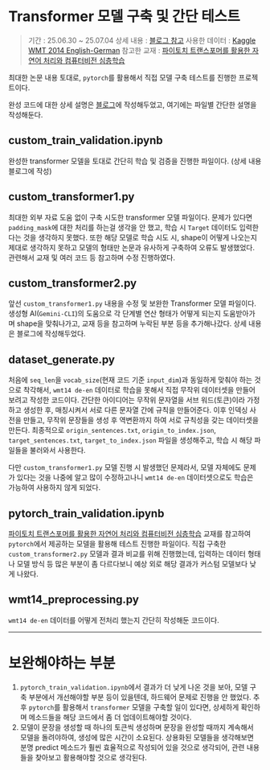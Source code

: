 # Transformer 모델 구축 및 간단 테스트

> 기간 : 25.06.30 ~ 25.07.04
> 상세 내용 : [블로그 참고](https://velog.io/@kangspa/Transformer-모델-직접-구축-및-테스트)
> 사용한 데이터 : [Kaggle WMT 2014 English-German](https://www.kaggle.com/datasets/mohamedlotfy50/wmt-2014-english-german)
> 참고한 교재 : [파이토치 트랜스포머를 활용한 자연어 처리와 컴퓨터비전 심층학습](https://github.com/wikibook/pytorchtrf)

최대한 논문 내용 토대로, `pytorch`를 활용해서 직접 모델 구축 테스트를 진행한 프로젝트이다.

완성 코드에 대한 상세 설명은 [블로그](https://velog.io/@kangspa/Transformer-모델-직접-구축-및-테스트)에 작성해두었고, 여기에는 파일별 간단한 설명을 작성해둔다.

## custom_train_validation.ipynb

완성한 transformer 모델을 토대로 간단히 학습 및 검증을 진행한 파일이다. (상세 내용 블로그에 작성)

## custom_transformer1.py

최대한 외부 자료 도움 없이 구축 시도한 transformer 모델 파일이다.
문제가 있다면 `padding_mask`에 대한 처리를 하는걸 생각을 안 했고, 학습 시 `Target` 데이터도 입력한다는 것을 생각하지 못했다.
또한 해당 모델로 학습 시도 시, shape이 어떻게 나오는지 제대로 생각하지 못하고 모델의 형태만 논문과 유사하게 구축하여 오류도 발생했었다.
관련해서 교재 및 여러 코드 등 참고하며 수정 진행하였다.

## custom_transformer2.py

앞선 `custom_transformer1.py` 내용을 수정 및 보완한 Transformer 모델 파일이다.
생성형 AI(`Gemini-CLI`)의 도움으로 각 단계별 연산 형태가 어떻게 되는지 도움받아가며 shape을 맞춰나가고, 교재 등을 참고하며 누락된 부분 등을 추가해나갔다.
상세 내용은 블로그에 작성해두었다.

## dataset_generate.py

처음에 `seq_len`을 `vocab_size`(현재 코드 기준 `input_dim`)과 동일하게 맞춰야 하는 것으로 착각해서, `wmt14 de-en` 데이터로 학습을 못해서 직접 무작위 데이터셋을 만들어보려고 작성한 코드이다.
간단한 아이디어는 무작위 문자열을 서브 워드(토큰)이라 가정하고 생성한 후, 매칭시켜서 서로 다른 문자열 간에 규칙을 만들어준다. 이후 인덱싱 사전을 만들고, 무작위 문장들을 생성 후 역변환까지 하여 서로 규칙성을 갖는 데이터셋을 만든다.
최종적으로 `origin_sentences.txt`, `origin_to_index.json`, `target_sentences.txt`, `target_to_index.json` 파일을 생성해주고, 학습 시 해당 파일들을 불러와서 사용한다.

다만 `custom_transformer1.py` 모델 진행 시 발생했던 문제라서, 모델 자체에도 문제가 있다는 것을 나중에 알고 많이 수정하고나니 `wmt14 de-en` 데이터셋으로도 학습은 가능하여 사용하지 않게 되었다.

## pytorch_train_validation.ipynb

[파이토치 트랜스포머를 활용한 자연어 처리와 컴퓨터비전 심층학습](https://github.com/wikibook/pytorchtrf) 교재를 참고하여 `pytorch`에서 제공하는 모델을 활용해 테스트 진행한 파일이다.
직접 구축한 `custom_transformer2.py` 모델과 결과 비교를 위해 진행했는데, 입력하는 데이터 형태나 모델 방식 등 많은 부분이 좀 다르다보니 예상 외로 해당 결과가 커스텀 모델보다 낮게 나왔다.

## wmt14_preprocessing.py

`wmt14 de-en` 데이터를 어떻게 전처리 했는지 간단히 작성해둔 코드이다.

---

# 보완해야하는 부분

1. `pytorch_train_validation.ipynb`에서 결과가 더 낮게 나온 것을 보아, 모델 구축 부분에서 개선해야할 부분 등이 있을텐데, 하드웨어 문제로 진행을 안 했었다.
  추후 `pytorch`를 활용해서 `transformer` 모델을 구축할 일이 있다면, 상세하게 확인하며 메소드들을 해당 코드에서 좀 더 업데이트해야할 것이다.
2. 모델이 문장을 생성할 때 하나의 토큰씩 생성하며 문장을 완성할 때까지 계속해서 모델을 돌려야하여, 생성에 많은 시간이 소요된다.
  상용화된 모델들을 생각해보면 분명 predict 메소드가 훨씬 효율적으로 작성되어 있을 것으로 생각되어, 관련 내용들을 찾아보고 활용해야할 것으로 생각된다.